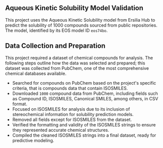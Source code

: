 ## Aqueous Kinetic Solubility Model Validation

This project uses the Aqueous Kinetic Solubility model from Ersilia 
Hub to predict the solubility of 1000 compounds sourced from public 
repositories. The model, identified by its EOS model ID `eos74bo`.

## Data Collection and Preparation 

This project required a dataset of chemical compounds for analysis. 
The following steps outline how the data was selected and prepared;
this dataset was collected from PubChem, one of the most comprehensive
chemical databases available.

- Searched for compounds on PubChem based on the project's specific criteria, that is compounds data that contain ISOSMILES.
- Downloaded `1000` compound data from PubChem, including fields such as Compound ID, ISOSMILES, Canonical SMILES, among others, in CSV format.
- Focused on ISOSMILES for analysis due to its inclusion of stereochemical information for solubility prediction models.
- Removed all fields except for ISOSMILES from the dataset.
- Verified the formatting and validity of the ISOSMILES strings to ensure they represented accurate chemical structures.
- Compiled the cleaned ISOSMILES strings into a final dataset, ready for predictive modeling.

